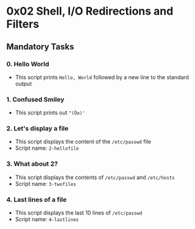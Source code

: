 # 0x02 Shell, I/O Redirections and Filters

## Mandatory Tasks

### 0. Hello World

- This script prints `Hello, World` followed by a new line to the standard output

### 1. Confused Smiley

- This script prints out `"(Ôo)'`

### 2. Let's display a file

- This script displays the content of the `/etc/passwd` file
- Script name: `2-hellofile`

### 3. What about 2?

- This script displays the contents of `/etc/passwd` and `/etc/hosts`
- Script name: `3-twofiles`

### 4. Last lines of a file

- This script displays the last 10 lines of `/etc/passwd`
- Script name: `4-lastlines`


